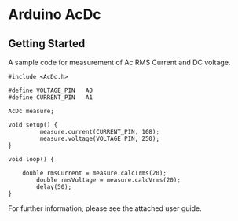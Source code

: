 # Arduino AcDc
## Getting Started

A sample code for measurement of Ac RMS Current and DC voltage.

```arduino
#include <AcDc.h>

#define VOLTAGE_PIN   A0
#define CURRENT_PIN   A1

AcDc measure;

void setup() {
		 measure.current(CURRENT_PIN, 108);
		 measure.voltage(VOLTAGE_PIN, 250);  
}  

void loop() {

    double rmsCurrent = measure.calcIrms(20);
		double rmsVoltage = measure.calcVrms(20);
		delay(50);
}
```

For further information, please see the attached user guide.
